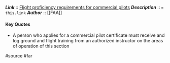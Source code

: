 ***Link***      :: [Flight proficiency requirements for commercial pilots](https://www.ecfr.gov/current/title-14/section-61.127)
***Description***      :: `= this.link`
***Author*** :: [[FAA]]

#### Key Quotes
* A person who applies for a commercial pilot certificate must receive and log ground and flight training from an authorized instructor on the areas of operation of this section


#source #far